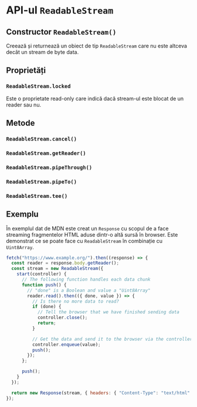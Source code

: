 # API-ul `ReadableStream`

## Constructor `ReadableStream()`

Creează și returnează un obiect de tip `ReadableStream` care nu este altceva decât un stream de byte data.

## Proprietăți

### `ReadableStream.locked`

Este o proprietate read-only care indică dacă stream-ul este blocat de un reader sau nu.

## Metode

### `ReadableStream.cancel()`

### `ReadableStream.getReader()`

### `ReadableStream.pipeThrough()`

### `ReadableStream.pipeTo()`

### `ReadableStream.tee()`

## Exemplu

În exemplul dat de MDN este creat un `Response` cu scopul de a face streaming fragmentelor HTML aduse dintr-o altă sursă în browser. Este demonstrat ce se poate face cu `ReadableStream` în combinație cu `Uint8Array`.

```javascript
fetch("https://www.example.org/").then((response) => {
  const reader = response.body.getReader();
  const stream = new ReadableStream({
    start(controller) {
      // The following function handles each data chunk
      function push() {
        // "done" is a Boolean and value a "Uint8Array"
        reader.read().then(({ done, value }) => {
          // Is there no more data to read?
          if (done) {
            // Tell the browser that we have finished sending data
            controller.close();
            return;
          }

          // Get the data and send it to the browser via the controller
          controller.enqueue(value);
          push();
        });
      };

      push();
    }
  });

  return new Response(stream, { headers: { "Content-Type": "text/html" } });
});
```
